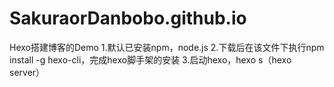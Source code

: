 # SakuraorDanbobo.github.io
Hexo搭建博客的Demo
1.默认已安装npm，node.js
2.下载后在该文件下执行npm install -g hexo-cli，完成hexo脚手架的安装
3.启动hexo，hexo s（hexo server）
